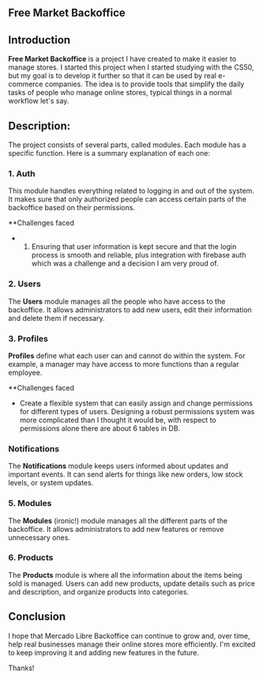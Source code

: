 ## Free Market Backoffice

## Introduction

**Free Market Backoffice** is a project I have created to make it easier to manage stores. I started this project when I
started studying with the CS50, but my goal is to develop it further so that it can be used by real e-commerce
companies. The idea is to provide tools that simplify the daily tasks of people who manage online stores, typical things
in a normal workflow let's say.

## Description:

The project consists of several parts, called modules. Each module has a specific function. Here is a summary
explanation of each one:

### 1. Auth

This module handles everything related to logging in and out of the system. It makes sure that only authorized people
can access certain parts of the backoffice based on their permissions.

\*\*Challenges faced

-   1. Ensuring that user information is kept secure and that the login process is smooth and reliable, plus integration
       with firebase auth which was a challenge and a decision I am very proud of.

### 2. Users

The **Users** module manages all the people who have access to the backoffice. It allows administrators to add new
users, edit their information and delete them if necessary.

### 3. Profiles

**Profiles** define what each user can and cannot do within the system. For example, a manager may have access to more
functions than a regular employee.

\*\*Challenges faced

-   Create a flexible system that can easily assign and change permissions for different types of users. Designing a
    robust permissions system was more complicated than I thought it would be, with respect to permissions alone there
    are about 6 tables in DB.

### Notifications

The **Notifications** module keeps users informed about updates and important events. It can send alerts for things like
new orders, low stock levels, or system updates.

### 5. Modules

The **Modules** (ironic!) module manages all the different parts of the backoffice. It allows administrators to add new
features or remove unnecessary ones.

### 6. Products

The **Products** module is where all the information about the items being sold is managed. Users can add new products,
update details such as price and description, and organize products into categories.

## Conclusion

I hope that Mercado Libre Backoffice can continue to grow and, over time, help real businesses manage their online
stores more efficiently. I'm excited to keep improving it and adding new features in the future.

Thanks!
